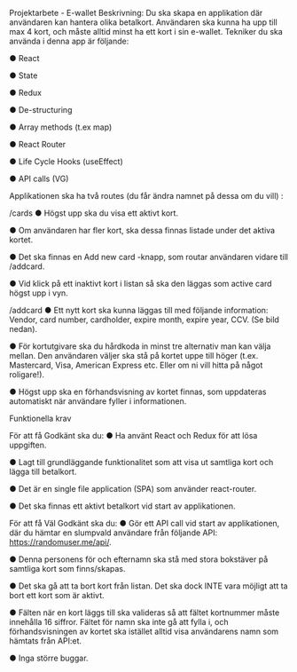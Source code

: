 Projektarbete - E-wallet
Beskrivning: Du ska skapa en applikation där användaren kan hantera olika betalkort. Användaren ska kunna ha upp till max 4 kort, och måste alltid minst ha ett kort i sin e-wallet. Tekniker du ska använda i denna app är följande:

●  React

●  State

●  Redux

●  De-structuring

●  Array methods (t.ex map)

●  React Router

●  Life Cycle Hooks (useEffect)

●  API calls (VG)

Applikationen ska ha två routes (du får ändra namnet på dessa om du vill) :


/cards
●  Högst upp ska du visa ett aktivt kort.

●  Om användaren har fler kort, ska dessa finnas listade under det aktiva kortet.

●  Det ska finnas en Add new card -knapp, som routar användaren vidare till /addcard.

●  Vid klick på ett inaktivt kort i listan så ska den läggas som active card högst upp i vyn.

/addcard
●  Ett nytt kort ska kunna läggas till med följande information: Vendor, card number, cardholder, expire month, expire year, CCV. (Se bild nedan).

●  För kortutgivare ska du hårdkoda in minst tre alternativ man kan välja mellan. Den användaren väljer ska stå på kortet uppe till höger (t.ex. Mastercard, Visa, American Express etc. Eller om ni vill hitta på något roligare!).

●  Högst upp ska en förhandsvisning av kortet finnas, som uppdateras automatiskt när användare fyller i informationen.

Funktionella krav

För att få Godkänt ska du:
●  Ha använt React och Redux för att lösa uppgiften.

●  Lagt till grundläggande funktionalitet som att visa ut samtliga kort och lägga till betalkort.

●  Det är en single file application (SPA) som använder react-router.

●  Det ska finnas ett aktivt betalkort vid start av applikationen.

För att få Väl Godkänt ska du:
●  Gör ett API call vid start av applikationen, där du hämtar en slumpvald användare från följande API: https://randomuser.me/api/.

●  Denna personens för och efternamn ska stå med stora bokstäver på samtliga kort som finns/skapas.

●  Det ska gå att ta bort kort från listan. Det ska dock INTE vara möjligt att ta bort ett kort som är aktivt.

●  Fälten när en kort läggs till ska valideras så att fältet kortnummer måste innehålla 16 siffror. Fältet för namn ska inte gå att fylla i, och förhandsvisningen av kortet ska istället alltid visa användarens namn som hämtats från API:et.

●  Inga större buggar.